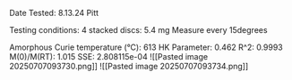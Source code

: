Date Tested:  8.13.24 Pitt

Testing conditions:
4 stacked discs: 5.4 mg
Measure every 15degrees

Amorphous Curie temperature (°C): 613
HK Parameter: 0.462
R^2: 0.9993
M(0)/M(RT): 1.015
SSE: 2.808115e-04
![[Pasted image 20250707093730.png]]
![[Pasted image 20250707093734.png]]

